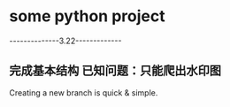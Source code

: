# some python project
--------------3.22-------------

完成基本结构
已知问题：只能爬出水印图
----
Creating a new branch is quick & simple.

